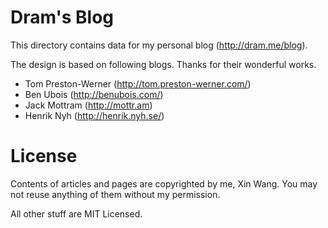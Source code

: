 # Dram's Blog

This directory contains data for my personal blog (http://dram.me/blog).

The design is based on following blogs. Thanks for their wonderful works.

- Tom Preston-Werner (http://tom.preston-werner.com/)
- Ben Ubois (http://benubois.com/)
- Jack Mottram (http://mottr.am)
- Henrik Nyh (http://henrik.nyh.se/)


# License

Contents of articles and pages are copyrighted by me, Xin Wang. You may not reuse anything of them without my permission.

All other stuff are MIT Licensed.
